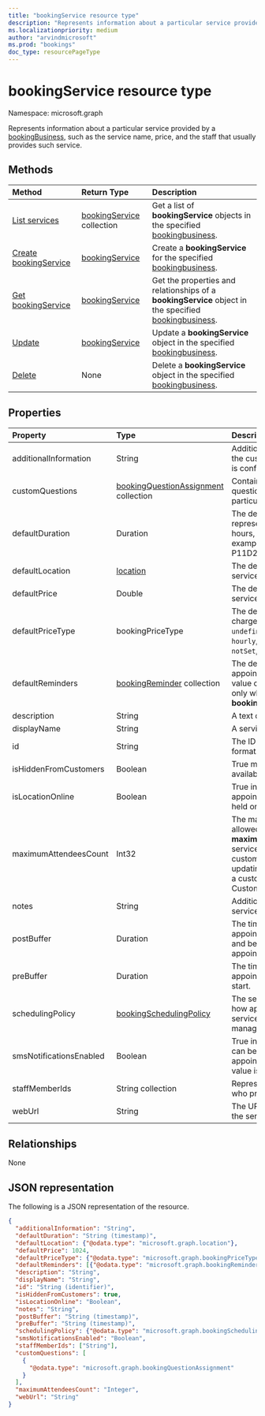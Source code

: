 ```yaml
---
title: "bookingService resource type"
description: "Represents information about a particular service provided by a bookingBusiness, such as the service name, price, and the staff that usually provides such service."
ms.localizationpriority: medium
author: "arvindmicrosoft"
ms.prod: "bookings"
doc_type: resourcePageType
---
```


# bookingService resource type

Namespace: microsoft.graph
 
Represents information about a particular service provided by a [bookingBusiness](bookingbusiness.md), such as the service name, price, and the staff that usually provides such service.

## Methods

| Method		   | Return Type	|Description|
|:---------------|:--------|:----------|
|[List services](../api/bookingbusiness-list-services.md) | [bookingService](bookingservice.md) collection | Get a list of **bookingService** objects in the specified [bookingbusiness](../resources/bookingbusiness.md).|
|[Create bookingService](../api/bookingbusiness-post-services.md) | [bookingService](bookingservice.md) | Create a **bookingService** for the specified [bookingbusiness](../resources/bookingbusiness.md). |
|[Get bookingService](../api/bookingservice-get.md) | [bookingService](bookingservice.md) |Get the properties and relationships of a **bookingService** object in the specified [bookingbusiness](../resources/bookingbusiness.md).|
|[Update](../api/bookingservice-update.md) | [bookingService](bookingservice.md)	|Update a **bookingService** object in the specified [bookingbusiness](../resources/bookingbusiness.md). |
|[Delete](../api/bookingservice-delete.md) | None |Delete a **bookingService** object in the specified [bookingbusiness](../resources/bookingbusiness.md). |

## Properties
| Property	   | Type	|Description|
|:---------------|:--------|:----------|
|additionalInformation|String|Additional information that is sent to the customer when an appointment is confirmed.|
|customQuestions|[bookingQuestionAssignment](../resources/bookingquestionassignment.md) collection| Contains the set of custom questions associated with a particular service. |
|defaultDuration|Duration|The default length of the service, represented in numbers of days, hours, minutes, and seconds. For example, P11D23H59M59.999999999999S. |
|defaultLocation|[location](location.md)|The default physical location for the service.|
|defaultPrice|Double|The default monetary price for the service.|
|defaultPriceType|bookingPriceType|The default way the service is charged. Possible values are: `undefined`, `fixedPrice`, `startingAt`, `hourly`, `free`, `priceVaries`, `callUs`, `notSet`, `unknownFutureValue`.|
|defaultReminders|[bookingReminder](bookingreminder.md) collection|The default set of reminders for an appointment of this service. The value of this property is available only when reading this **bookingService** by its ID.|
|description|String|A text description for the service.|
|displayName|String|A service name.|
|id|String|The ID of that service, in a GUID format. Read-only.|
|isHiddenFromCustomers|Boolean|True means this service is not available to customers for booking.|
|isLocationOnline|Boolean|True indicates that the appointments for the service will be held online. Default value is false.|
|maximumAttendeesCount|Int32|The maximum number of customers allowed in a service. If **maximumAttendeesCount** of the service is greater than 1, pass valid customer IDs while creating or updating an appointment.  To create a customer, use the create Customer API. |
|notes|String|Additional information about this service.|
|postBuffer|Duration|The time to buffer after an appointment for this service ends, and before the next customer appointment can be booked.|
|preBuffer|Duration|The time to buffer before an appointment for this service can start.|
|schedulingPolicy|[bookingSchedulingPolicy](bookingschedulingpolicy.md)|The set of policies that determine how appointments for this type of service should be created and managed.|
|smsNotificationsEnabled|Boolean|True indicates SMS notifications can be sent to the customers for the appointment of the service. Default value is false.|
|staffMemberIds|String collection|Represents those [staff members](bookingstaffmember.md) who provide this service. |
|webUrl|String|The URL a customer uses to access the service.|

## Relationships
None


## JSON representation

The following is a JSON representation of the resource.

<!-- {
  "blockType": "resource",
  "optionalProperties": [

  ],
  "@odata.type": "microsoft.graph.bookingService"
}-->

```json
{
  "additionalInformation": "String",
  "defaultDuration": "String (timestamp)",
  "defaultLocation": {"@odata.type": "microsoft.graph.location"},
  "defaultPrice": 1024,
  "defaultPriceType": {"@odata.type": "microsoft.graph.bookingPriceType"},
  "defaultReminders": [{"@odata.type": "microsoft.graph.bookingReminder"}],
  "description": "String",
  "displayName": "String",
  "id": "String (identifier)",
  "isHiddenFromCustomers": true,
  "isLocationOnline": "Boolean",
  "notes": "String",
  "postBuffer": "String (timestamp)",
  "preBuffer": "String (timestamp)",
  "schedulingPolicy": {"@odata.type": "microsoft.graph.bookingSchedulingPolicy"},
  "smsNotificationsEnabled": "Boolean",
  "staffMemberIds": ["String"],
  "customQuestions": [
    {
      "@odata.type": "microsoft.graph.bookingQuestionAssignment"
    }
  ],
  "maximumAttendeesCount": "Integer",
  "webUrl": "String"
}

```

<!-- uuid: 8fcb5dbc-d5aa-4681-8e31-b001d5168d79
2015-10-25 14:57:30 UTC -->
<!--
{
  "type": "#page.annotation",
  "description": "bookingService resource",
  "keywords": "",
  "section": "documentation",
  "tocPath": "",
  "suppressions": []
}
-->


